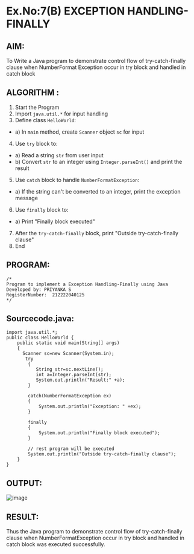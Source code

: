 # Ex.No:7(B) EXCEPTION HANDLING-FINALLY

## AIM:

To Write a Java program to demonstrate control flow of try-catch-finally clause when NumberFormat Exception occur in try block and handled in catch block

## ALGORITHM :

1. Start the Program
2. Import `java.util.*` for input handling
3. Define class `HelloWorld`:

- a) In `main` method, create `Scanner` object `sc` for input

4. Use `try` block to:

- a) Read a string `str` from user input
- b) Convert `str` to an integer using `Integer.parseInt()` and print the result

5. Use `catch` block to handle `NumberFormatException`:

- a) If the string can't be converted to an integer, print the exception message

6. Use `finally` block to:

- a) Print "Finally block executed"

7. After the `try-catch-finally` block, print "Outside try-catch-finally clause"
8. End

## PROGRAM:

```
/*
Program to implement a Exception Handling-Finally using Java
Developed by: PRIYANKA S
RegisterNumber:  212222040125
*/
```

## Sourcecode.java:

```
import java.util.*;
public class HelloWorld {
    public static void main(String[] args)
    {
      Scanner sc=new Scanner(System.in);
       try
        {
           String str=sc.nextLine();
           int a=Integer.parseInt(str);
           System.out.println("Result:" +a);
        }

        catch(NumberFormatException ex)
        {
            System.out.println("Exception: " +ex);
        }

        finally
        {
            System.out.println("Finally block executed");
        }

        // rest program will be executed
        System.out.println("Outside try-catch-finally clause");
    }
}
```

## OUTPUT:

![image](https://github.com/user-attachments/assets/1f9fd324-fd13-443e-9433-665e78d87058)

## RESULT:

Thus the Java program to demonstrate control flow of try-catch-finally clause when NumberFormatException occur in try block and handled in catch block was executed successfully.
